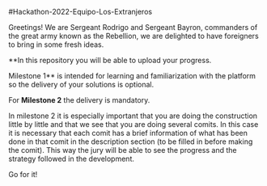 #Hackathon-2022-Equipo-Los-Extranjeros

Greetings! We are Sergeant Rodrigo and Sergeant Bayron, commanders of the great army known as the Rebellion, we are delighted to have foreigners to bring in some fresh ideas.

**In this repository you will be able to upload your progress.

Milestone 1** is intended for learning and familiarization with the platform so the delivery of your solutions is optional.

For **Milestone 2** the delivery is mandatory.

In milestone 2 it is especially important that you are doing the construction little by little and that we see that you are doing several comits. In this case it is necessary that each comit has a brief information of what has been done in that comit in the description section (to be filled in before making the comit). This way the jury will be able to see the progress and the strategy followed in the development.

Go for it!


